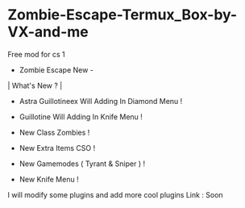 # Zombie-Escape-Termux_Box-by-VX-and-me
Free mod for cs 1
- Zombie Escape New -

| What's New ? |

- Astra Guillotineex Will Adding In Diamond Menu !

- Guillotine Will Adding In Knife Menu !

- New Class Zombies !

- New Extra Items CSO !

- New Gamemodes ( Tyrant & Sniper ) !

- New Knife Menu !

I will modify some plugins and add more cool plugins
Link : Soon
